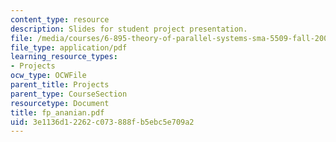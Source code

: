 ```yaml
---
content_type: resource
description: Slides for student project presentation.
file: /media/courses/6-895-theory-of-parallel-systems-sma-5509-fall-2003/3e1136d12262c073888fb5ebc5e709a2_fp_ananian.pdf
file_type: application/pdf
learning_resource_types:
- Projects
ocw_type: OCWFile
parent_title: Projects
parent_type: CourseSection
resourcetype: Document
title: fp_ananian.pdf
uid: 3e1136d1-2262-c073-888f-b5ebc5e709a2
---
```

